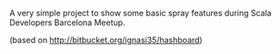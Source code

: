 A very simple project to show some basic spray features during Scala Developers Barcelona Meetup.

(based on http://bitbucket.org/ignasi35/hashboard)

